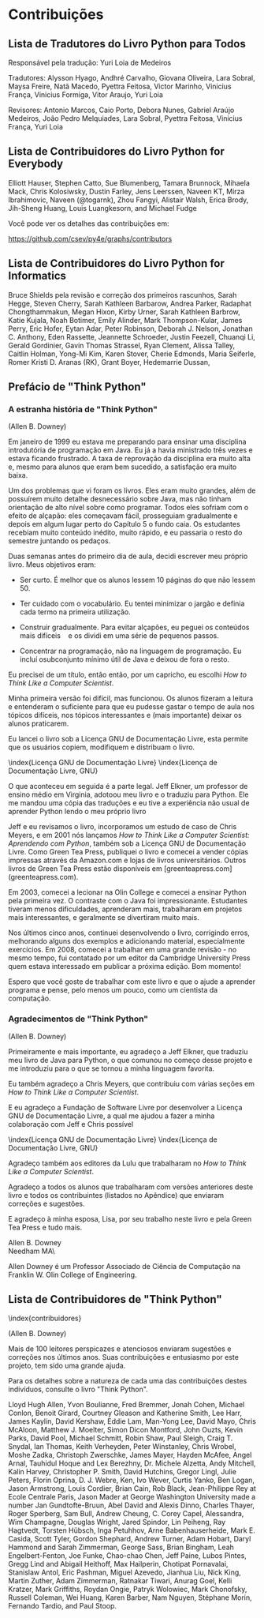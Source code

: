 
Contribuições
=============

Lista de Tradutores do Livro Python para Todos 
-------------------------------------------

Responsável pela tradução: Yuri Loia de Medeiros

Tradutores: Alysson Hyago, Andhré Carvalho, Giovana Oliveira, Lara Sobral, Maysa Freire, Natã Macedo, Pyettra Feitosa,  Victor Marinho, Vinicius França, Vinicius Formiga, Vitor Araujo, Yuri Loia

Revisores: Antonio Marcos, Caio Porto, Debora Nunes, Gabriel Araújo Medeiros, João Pedro Melquiades, Lara Sobral, Pyettra Feitosa, Vinicius França, Yuri Loia


Lista de Contribuidores do Livro Python for Everybody 
-------------------------------------------

Elliott Hauser,
Stephen Catto,
Sue Blumenberg,
Tamara Brunnock,
Mihaela Mack,
Chris Kolosiwsky,
Dustin Farley,
Jens Leerssen,
Naveen KT,
Mirza Ibrahimovic,
Naveen (@togarnk),
Zhou Fangyi,
Alistair Walsh,
Erica Brody,
Jih-Sheng Huang,
Louis Luangkesorn,
and
Michael Fudge

Você pode ver os detalhes das contribuições em:

https://github.com/csev/py4e/graphs/contributors


Lista de Contribuidores do Livro Python for Informatics 
-------------------------------------------

Bruce Shields pela revisão e correção dos primeiros rascunhos, Sarah Hegge, Steven Cherry,
Sarah Kathleen Barbarow, Andrea Parker, Radaphat Chongthammakun, Megan
Hixon, Kirby Urner, Sarah Kathleen Barbrow, Katie Kujala, Noah Botimer,
Emily Alinder, Mark Thompson-Kular, James Perry, Eric Hofer, Eytan Adar,
Peter Robinson, Deborah J. Nelson, Jonathan C. Anthony, Eden Rassette,
Jeannette Schroeder, Justin Feezell, Chuanqi Li, Gerald Gordinier, Gavin
Thomas Strassel, Ryan Clement, Alissa Talley, Caitlin Holman, Yong-Mi
Kim, Karen Stover, Cherie Edmonds, Maria Seiferle, Romer Kristi D.
Aranas (RK), Grant Boyer, Hedemarrie Dussan,

Prefácio de "Think Python"
--------------------------

### A estranha história de "Think Python"

(Allen B. Downey)

Em janeiro de 1999 eu estava me preparando para ensinar uma disciplina introdutória de programação em Java. Eu já a havia ministrado três vezes e estava ficando frustrado.
A taxa de reprovação da disciplina era muito alta e, mesmo para alunos que
eram bem sucedido, a satisfação era muito baixa.

Um dos problemas que vi foram os livros. Eles eram muito grandes, além de possuírem
muito detalhe desnecessário sobre Java, mas não tinham orientação de alto nível
sobre como programar. Todos eles sofriam com o efeito de alçapão:
eles começavam fácil, prosseguiam gradualmente e depois em algum lugar perto do 
Capítulo 5 o fundo caia. Os estudantes recebiam muito conteúdo inédito, muito rápido, e eu passaria o resto do semestre juntando os pedaços.

Duas semanas antes do primeiro dia de aula, decidi escrever meu próprio
livro. Meus objetivos eram:

- Ser curto. É melhor que os alunos lessem 10 páginas do que não lessem 50.

- Ter cuidado com o vocabulário. Eu tentei minimizar o jargão e definia cada termo na primeira utilização.

- Construir gradualmente. Para evitar alçapões, eu peguei os conteúdos mais difíceis
   e os dividi em uma série de pequenos passos.

- Concentrar na programação, não na linguagem de programação. Eu incluí osubconjunto mínimo útil de Java e deixou de fora o resto.

Eu precisei de um título, então então, por um capricho, eu escolhi *How to Think Like a Computer
Scientist*.

Minha primeira versão foi difícil, mas funcionou. Os alunos fizeram a leitura e
entenderam o suficiente para que eu pudesse gastar o tempo de aula nos tópicos difíceis,
nos tópicos interessantes e (mais importante) deixar os alunos praticarem.

Eu lancei o livro sob a Licença GNU de Documentação Livre, esta permite que os usuários copiem, modifiquem e distribuam o livro.

\index{Licença GNU de Documentação Livre}
\index{Licença de Documentação Livre, GNU}

O que aconteceu em seguida é a parte legal. Jeff Elkner, um professor de ensino médio em 
Virginia, adotoou meu livro e o traduziu para Python. Ele me mandou uma cópia das traduções e eu tive a experiência não usual de aprender Python lendo o meu próprio livro

Jeff e eu revisamos o livro, incorporamos um estudo de caso de Chris Meyers,
e em 2001 nós lançamos *How to Think Like a Computer Scientist:
Aprendendo com Python*, também sob a Licença GNU de Documentação Livre. Como
Green Tea Press, publiquei o livro e comecei a vender cópias impressas
através da Amazon.com e lojas de livros universitários. Outros livros de Green Tea Press estão disponíveis em [greenteapress.com] (greenteapress.com).

Em 2003, comecei a lecionar na Olin College e comecei a ensinar Python pela
primeira vez. O contraste com o Java foi impressionante. Estudantes tiveram menos dificuldades, aprenderam mais, trabalharam em projetos mais interessantes, e geralmente se divertiram muito mais.

Nos últimos cinco anos, continuei desenvolvendo o livro,
corrigindo erros, melhorando alguns dos exemplos e adicionando material,
especialmente exercícios. Em 2008, comecei a trabalhar em uma grande revisão - no
mesmo tempo, fui contatado por um editor da Cambridge University Press
quem estava interessado em publicar a próxima edição. Bom momento!

Espero que você goste de trabalhar com este livro e que o ajude a aprender
programa e pense, pelo menos um pouco, como um cientista da computação.

### Agradecimentos de "Think Python"

(Allen B. Downey)

Primeiramente e mais importante, eu agradeço a Jeff Elkner, que traduziu meu livro de Java
para Python, o que comunou no começo desse projeto e me introduziu para o que se tornou a minha linguagem favorita.

Eu também agradeço a Chris Meyers, que contribuiu com várias seções em *How to
Think Like a Computer Scientist*.

E eu agradeço a Fundação de Software Livre por desenvolver a Licença GNU de Documentação Livre, a qual me ajudou a fazer a minha colaboração com Jeff e Chris possível

\index{Licença GNU de Documentação Livre}
\index{Licença de Documentação Livre, GNU}


Agradeço também aos editores da Lulu que trabalharam no *How to Think Like a
Computer Scientist*.

Agradeço a todos os alunos que trabalharam com versões anteriores deste livro
e todos os contribuintes (listados no Apêndice) que enviaram correções
e sugestões.

E agradeço à minha esposa, Lisa, por seu trabalho neste livro e pela Green Tea
Press e tudo mais.

Allen B. Downey\
Needham MA\

Allen Downey é um Professor Associado de Ciência de Computação na
Franklin W. Olin College of Engineering.

Lista de Contribuidores de "Think Python"
-----------------------------------

\index{contribuidores}

(Allen B. Downey)

Mais de 100 leitores perspicazes e atenciosos enviaram sugestões
e correções nos últimos anos. Suas contribuições e
entusiasmo por este projeto, tem sido uma grande ajuda.

Para os detalhes sobre a natureza de cada uma das contribuições destes
indivíduos, consulte o livro "Think Python".

Lloyd Hugh Allen, Yvon Boulianne, Fred Bremmer, Jonah Cohen, Michael
Conlon, Benoit Girard, Courtney Gleason and Katherine Smith, Lee Harr,
James Kaylin, David Kershaw, Eddie Lam, Man-Yong Lee, David Mayo, Chris
McAloon, Matthew J. Moelter, Simon Dicon Montford, John Ouzts, Kevin
Parks, David Pool, Michael Schmitt, Robin Shaw, Paul Sleigh, Craig T.
Snydal, Ian Thomas, Keith Verheyden, Peter Winstanley, Chris Wrobel,
Moshe Zadka, Christoph Zwerschke, James Mayer, Hayden McAfee, Angel
Arnal, Tauhidul Hoque and Lex Berezhny, Dr. Michele Alzetta, Andy
Mitchell, Kalin Harvey, Christopher P. Smith, David Hutchins, Gregor
Lingl, Julie Peters, Florin Oprina, D. J. Webre, Ken, Ivo Wever, Curtis
Yanko, Ben Logan, Jason Armstrong, Louis Cordier, Brian Cain, Rob Black,
Jean-Philippe Rey at Ecole Centrale Paris, Jason Mader at George
Washington University made a number Jan Gundtofte-Bruun, Abel David and
Alexis Dinno, Charles Thayer, Roger Sperberg, Sam Bull, Andrew Cheung,
C. Corey Capel, Alessandra, Wim Champagne, Douglas Wright, Jared
Spindor, Lin Peiheng, Ray Hagtvedt, Torsten Hübsch, Inga Petuhhov, Arne
Babenhauserheide, Mark E. Casida, Scott Tyler, Gordon Shephard, Andrew
Turner, Adam Hobart, Daryl Hammond and Sarah Zimmerman, George Sass,
Brian Bingham, Leah Engelbert-Fenton, Joe Funke, Chao-chao Chen, Jeff
Paine, Lubos Pintes, Gregg Lind and Abigail Heithoff, Max Hailperin,
Chotipat Pornavalai, Stanislaw Antol, Eric Pashman, Miguel Azevedo,
Jianhua Liu, Nick King, Martin Zuther, Adam Zimmerman, Ratnakar Tiwari,
Anurag Goel, Kelli Kratzer, Mark Griffiths, Roydan Ongie, Patryk
Wolowiec, Mark Chonofsky, Russell Coleman, Wei Huang, Karen Barber, Nam
Nguyen, Stéphane Morin, Fernando Tardio, and Paul Stoop.


